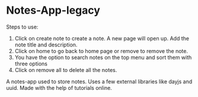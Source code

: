 # Notes-App-legacy
Steps to use:
  1. Click on create note to create a note. A new page will open up. Add the note title and description.
  2. Click on home to go back to home page or remove to remove the note.
  3. You have the option to search notes on the top menu and sort them with three options
  4. Click on remove all to delete all the notes.

A notes-app used to store notes. Uses a few external libraries like dayjs and uuid. 
Made with the help of tutorials online.
